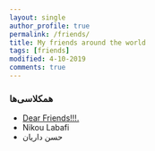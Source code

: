 ```yaml
---
layout: single
author_profile: true
permalink: /friends/
title: My friends around the world
tags: [friends]
modified: 4-10-2019
comments: true
---
```


### همکلاسی‌ها
* [Dear Friends!!!.](http://alihosseini.github.io)
* Nikou Labafi
* حسن داریان



